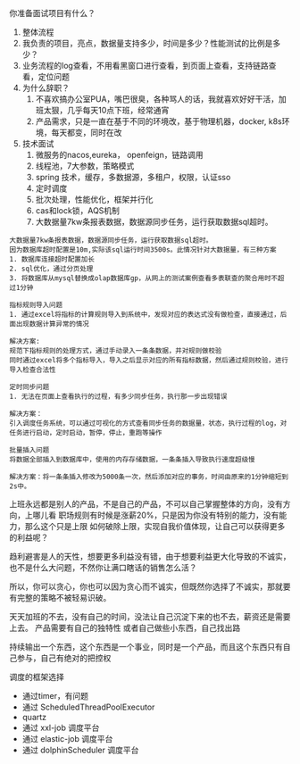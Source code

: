 你准备面试项目有什么？

1. 整体流程
2. 我负责的项目，亮点，数据量支持多少，时间是多少？性能测试的比例是多少？
3. 业务流程的log查看，不用看黑窗口进行查看，到页面上查看，支持链路查看，定位问题
4. 为什么辞职？
   1. 不喜欢搞办公室PUA，嘴巴很臭，各种骂人的话，我就喜欢好好干活，加班太狠，几乎每天10点下班，经常通宵
   2. 产品需求，只是一直在基于不同的环境改，基于物理机器，docker, k8s环境，每天都变，同时在改
5. 技术面试
   1. 微服务的nacos,eureka， openfeign，链路调用
   2. 线程池，7大参数，策略模式
   3. spring 技术，缓存，多数据源，多租户，权限，认证sso
   4. 定时调度
   5. 批次处理，性能优化，框架并行化
   6. cas和lock锁，AQS机制
   7. 大数据量7kw条报表数据，数据源同步任务，运行获取数据sql超时。

```text
大数据量7kw条报表数据，数据源同步任务，运行获取数据sql超时。
因为数据库超时配置是10m,实际该sql运行时间3500s。此情况针对大数据量，有三种方案
1. 数据库连接超时配置加长
2. sql优化，通过分页处理
3. 将数据库从mysql替换成olap数据库gp，从网上的测试案例查看多表联查的聚合用时不超过1分钟

指标规则导入问题
1. 通过excel将指标的计算规则导入到系统中，发现对应的表达式没有做检查，直接通过，后面出现数据计算异常的情况

解决方案:
规范下指标规则的处理方式，通过手动录入一条条数据，并对规则做校验
同时通过excel将多个指标导入，导入之后显示对应的所有指标数据，然后通过规则校验，进行导入检查合法性

定时同步问题
1. 无法在页面上查看执行的过程，有多少同步任务，执行那一步出现错误

解决方案：
引入调度任务系统，可以通过可视化的方式查看同步任务的数据量，状态，执行过程的log，对任务进行启动，定时启动，暂停，停止，重跑等操作

批量插入问题
将数据全部插入到数据库中，使用的内存存储数据，一条条插入导致执行速度超级慢

解决方案：将一条条插入修改为5000条一次，然后添加对应的事务，时间由原来的1分钟缩短到2s中。

```

上班永远都是别人的产品，不是自己的产品，不可以自己掌握整体的方向，没有方向，上哪儿看
职场规则有时候是涨薪20%，只是因为你没有特别的能力，没有能力，那么这个只是上限
如何破除上限，实现自我价值体现，让自己可以获得更多的利益呢？

趋利避害是人的天性，想要更多利益没有错，由于想要利益更大化导致的不诚实，也不是什么大问题，不然你让满口瞎话的销售怎么活？

所以，你可以贪心，你也可以因为贪心而不诚实，但既然你选择了不诚实，那就要有完整的策略不被轻易识破。

天天加班的不去，没有自己的时间，没法让自己沉淀下来的也不去，薪资还是需要上去。
产品需要有自己的独特性
或者自己做些小东西，自己找出路

持续输出一个东西，这个东西是一个事业，同时是一个产品，而且这个东西只有自己参与，自己有绝对的把控权

调度的框架选择

- 通过timer，有问题
- 通过 ScheduledThreadPoolExecutor
- quartz
- 通过 xxl-job 调度平台
- 通过 elastic-job 调度平台
- 通过 dolphinScheduler 调度平台
